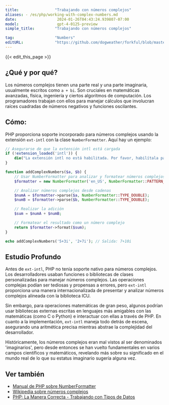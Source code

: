 ```yaml
---
title:                "Trabajando con números complejos"
aliases: - /es/php/working-with-complex-numbers.md
date:                  2024-01-26T04:43:24.939807-07:00
model:                 gpt-4-0125-preview
simple_title:         "Trabajando con números complejos"

tag:                  "Numbers"
editURL:              "https://github.com/dogweather/forkful/blob/master/content/es/php/working-with-complex-numbers.md"
---
```


{{< edit_this_page >}}

## ¿Qué y por qué?
Los números complejos tienen una parte real y una parte imaginaria, usualmente escritos como `a + bi`. Son cruciales en matemáticas avanzadas, física, ingeniería y ciertos algoritmos de computación. Los programadores trabajan con ellos para manejar cálculos que involucran raíces cuadradas de números negativos y funciones oscilantes.

## Cómo:
PHP proporciona soporte incorporado para números complejos usando la extensión `ext-intl` con la clase `NumberFormatter`. Aquí hay un ejemplo:

```php
// Asegurarse de que la extensión intl está cargada
if (!extension_loaded('intl')) {
    die("La extensión intl no está habilitada. Por favor, habilítala para ejecutar este código.");
}

function addComplexNumbers($a, $b) {
    // Usar NumberFormatter para analizar y formatear números complejos
    $formatter = new NumberFormatter('en_US', NumberFormatter::PATTERN_RULEBASED, 'i = -1;');

    // Analizar números complejos desde cadenas
    $numA = $formatter->parse($a, NumberFormatter::TYPE_DOUBLE);
    $numB = $formatter->parse($b, NumberFormatter::TYPE_DOUBLE);

    // Realizar la adición
    $sum = $numA + $numB;

    // Formatear el resultado como un número complejo
    return $formatter->format($sum);
}

echo addComplexNumbers('5+3i', '2+7i'); // Salida: 7+10i
```

## Estudio Profundo
Antes de `ext-intl`, PHP no tenía soporte nativo para números complejos. Los desarrolladores usaban funciones o bibliotecas de clases personalizadas para manejar números complejos. Las operaciones complejas podían ser tediosas y propensas a errores, pero `ext-intl` proporciona una manera internacionalizada de presentar y analizar números complejos alineada con la biblioteca ICU.

Sin embargo, para operaciones matemáticas de gran peso, algunos podrían usar bibliotecas externas escritas en lenguajes más amigables con las matemáticas (como C o Python) e interactuar con ellas a través de PHP. En cuanto a la implementación, `ext-intl` maneja todo detrás de escena, asegurando una aritmética precisa mientras abstrae la complejidad del desarrollador.

Históricamente, los números complejos eran mal vistos al ser denominados 'imaginarios', pero desde entonces se han vuelto fundamentales en varios campos científicos y matemáticos, revelando más sobre su significado en el mundo real de lo que su estatus imaginario sugería alguna vez.

## Ver también
- [Manual de PHP sobre NumberFormatter](https://www.php.net/manual/en/class.numberformatter.php)
- [Wikipedia sobre números complejos](https://en.wikipedia.org/wiki/Complex_number)
- [PHP: La Manera Correcta - Trabajando con Tipos de Datos](https://phptherightway.com/#data_types)
